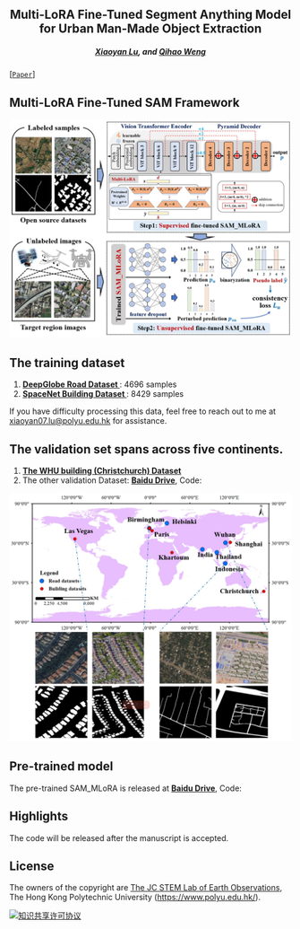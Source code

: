 <h2 align="center">Multi-LoRA Fine-Tuned Segment Anything Model for Urban Man-Made Object Extraction</h2>

<h5 align="center"> <a href="https://scholar.google.com/citations?user=MDA37NMAAAAJ&hl=zh-CN">Xiaoyan Lu</a>,
and <a href="https://scholar.google.com/citations?user=SbbCxE8AAAAJ">Qihao Weng</a></h5>


[[`Paper`]()] 


## Multi-LoRA Fine-Tuned SAM Framework

<div align="center">
  <img src="./img/SAM_LoRA.png?raw=true">
</div>

## The training dataset

1. [<b>DeepGlobe Road Dataset </b>](https://competitions.codalab.org/competitions/18467#participate-get_data): 4696 samples
2. [<b>SpaceNet Building Dataset </b>](https://spacenet.ai/spacenet-buildings-dataset-v2/): 8429 samples

If you have difficulty processing this data, feel free to reach out to me at xiaoyan07.lu@polyu.edu.hk for assistance.


## The validation set spans across five continents.

1. [<b>The WHU building (Christchurch) Dataset</b>](http://gpcv.whu.edu.cn/data/building_dataset.html)  
2. The other validation Dataset: [<b>Baidu Drive</b>]( ), Code:

<div align="center">
  <img src="./img/val_data.png?raw=true">
</div>

## Pre-trained model
The pre-trained SAM_MLoRA is released at [<b>Baidu Drive</b>](), Code:

## Highlights
The code will be released after the manuscript is accepted.

## License
The owners of the copyright are [The JC STEM Lab of Earth Observations](https://weng-poleis.com/), The Hong Kong Polytechnic University (https://www.polyu.edu.hk/).

<a rel="license" href="https://creativecommons.org/licenses/by-nc-sa/4.0/deed.en">
<img alt="知识共享许可协议" style="border-width:0" src="https://i.creativecommons.org/l/by-nc-sa/4.0/88x31.png" /></a>